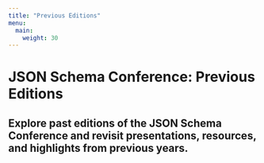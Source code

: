 ```yaml
---
title: "Previous Editions"
menu:
  main:
    weight: 30 
---
```

# JSON Schema Conference: Previous Editions
## Explore past editions of the JSON Schema Conference and revisit presentations, resources, and highlights from previous years.

